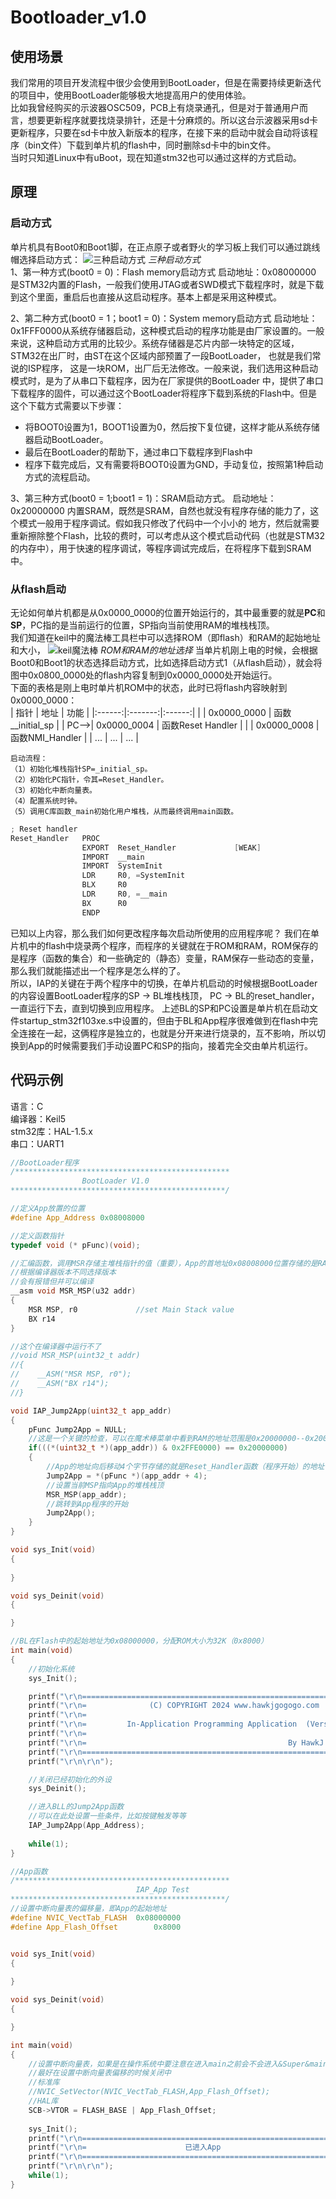 # Bootloader_v1.0

## 使用场景

我们常用的项目开发流程中很少会使用到BootLoader，但是在需要持续更新迭代的项目中，使用BootLoader能够极大地提高用户的使用体验。  
比如我曾经购买的示波器OSC509，PCB上有烧录通孔，但是对于普通用户而言，想要更新程序就要找烧录排针，还是十分麻烦的。所以这台示波器采用sd卡更新程序，只要在sd卡中放入新版本的程序，在接下来的启动中就会自动将该程序（bin文件）下载到单片机的flash中，同时删除sd卡中的bin文件。   
当时只知道Linux中有uBoot，现在知道stm32也可以通过这样的方式启动。

## 原理
### 启动方式
单片机具有Boot0和Boot1脚，在正点原子或者野火的学习板上我们可以通过跳线帽选择启动方式：
![三种启动方式](pic/pic1.png)
*三种启动方式*  
1、第一种方式(boot0 = 0)：Flash memory启动方式
启动地址：0x08000000 是STM32内置的Flash，一般我们使用JTAG或者SWD模式下载程序时，就是下载到这个里面，重启后也直接从这启动程序。基本上都是采用这种模式。

2、第二种方式(boot0 = 1；boot1 = 0)：System memory启动方式
启动地址：0x1FFF0000从系统存储器启动，这种模式启动的程序功能是由厂家设置的。一般来说，这种启动方式用的比较少。系统存储器是芯片内部一块特定的区域，STM32在出厂时，由ST在这个区域内部预置了一段BootLoader， 也就是我们常说的ISP程序， 这是一块ROM，出厂后无法修改。一般来说，我们选用这种启动模式时，是为了从串口下载程序，因为在厂家提供的BootLoader 中，提供了串口下载程序的固件，可以通过这个BootLoader将程序下载到系统的Flash中。但是这个下载方式需要以下步骤：
- 将BOOT0设置为1，BOOT1设置为0，然后按下复位键，这样才能从系统存储器启动BootLoader。 
- 最后在BootLoader的帮助下，通过串口下载程序到Flash中
- 程序下载完成后，又有需要将BOOT0设置为GND，手动复位，按照第1种启动方式的流程启动。  

3、第三种方式(boot0 = 1;boot1 = 1)：SRAM启动方式。
启动地址：0x20000000 内置SRAM，既然是SRAM，自然也就没有程序存储的能力了，这个模式一般用于程序调试。假如我只修改了代码中一个小小的 地方，然后就需要重新擦除整个Flash，比较的费时，可以考虑从这个模式启动代码（也就是STM32的内存中），用于快速的程序调试，等程序调试完成后，在将程序下载到SRAM中。

### 从flash启动
无论如何单片机都是从0x0000_0000的位置开始运行的，其中最重要的就是**PC**和**SP**，PC指的是当前运行的位置，SP指向当前使用RAM的堆栈栈顶。  
我们知道在keil中的魔法棒工具栏中可以选择ROM（即flash）和RAM的起始地址和大小，
![keil魔法棒](pic/pic2.png)
*ROM和RAM的地址选择*
当单片机刚上电的时候，会根据Boot0和Boot1的状态选择启动方式，比如选择启动方式1（从flash启动），就会将图中0x0800_0000处的flash内容复制到0x0000_0000处开始运行。  
下面的表格是刚上电时单片机ROM中的状态，此时已将flash内容映射到0x0000_0000：  
| 指针	| 地址 | 功能 |
|:------:|:-------:|:------:|
|  | 0x0000_0000 | 函数__initial_sp |
| PC-->| 0x0000_0004 | 函数Reset Handler |
| 	| 0x0000_0008 | 函数NMI_Handler |
| ... | ... | ... |

```
启动流程：
（1）初始化堆栈指针SP=_initial_sp。
（2）初始化PC指针，令其=Reset_Handler。
（3）初始化中断向量表。
（4）配置系统时钟。
（5）调用C库函数_main初始化用户堆栈，从而最终调用main函数。
```
```C
; Reset handler
Reset_Handler   PROC
                EXPORT  Reset_Handler             [WEAK]
                IMPORT  __main
                IMPORT  SystemInit
                LDR     R0, =SystemInit
                BLX     R0               
                LDR     R0, =__main
                BX      R0
                ENDP
```
已知以上内容，那么我们如何更改程序每次启动所使用的应用程序呢？
我们在单片机中的flash中烧录两个程序，而程序的关键就在于ROM和RAM，ROM保存的是程序（函数的集合）和一些确定的（静态）变量，RAM保存一些动态的变量，那么我们就能描述出一个程序是怎么样的了。  
所以，IAP的关键在于两个程序中的切换，在单片机启动的时候根据BootLoader的内容设置BootLoader程序的SP -> BL堆栈栈顶，  PC -> BL的reset_handler，一直运行下去，直到切换到应用程序。 
上述BL的SP和PC设置是单片机在启动文件startup_stm32f103xe.s中设置的，但由于BL和App程序很难做到在flash中完全连接在一起，这俩程序是独立的，也就是分开来进行烧录的，互不影响，所以切换到App的时候需要我们手动设置PC和SP的指向，接着完全交由单片机运行。
## 代码示例
语言：C  
编译器：Keil5  
stm32库：HAL-1.5.x  
串口：UART1

```C
//BootLoader程序
/************************************************
				BootLoader V1.0
************************************************/

//定义App放置的位置
#define App_Address	0x08008000

//定义函数指针
typedef void (* pFunc)(void);

//汇编函数，调用MSR存储主堆栈指针的值（重要），App的首地址0x08008000位置存储的是RAM中的堆栈栈顶指针（即地址），将其赋值给MSP（主堆栈指针），使其指向堆栈
//根据编译器版本不同选择版本
//会有报错但并可以编译
__asm void MSR_MSP(u32 addr) 
{
    MSR MSP, r0 			//set Main Stack value
    BX r14
}

//这个在编译器中运行不了
//void MSR_MSP(uint32_t addr) 
//{
//    __ASM("MSR MSP, r0"); 
//    __ASM("BX r14");
//}

void IAP_Jump2App(uint32_t app_addr)
{
	pFunc Jump2App = NULL;
	//这是一个关键的检查，可以在魔术棒菜单中看到RAM的地址范围是0x20000000--0x20010000，所以我们的app程序的堆栈栈顶地址必须在这个范围之内
	if(((*(uint32_t *)(app_addr)) & 0x2FFE0000) == 0x20000000)
	{
		//App的地址向后移动4个字节存储的就是Reset_Handler函数（程序开始）的地址，所以对App+4这个位置解引用就可以获得函数地址
		Jump2App = *(pFunc *)(app_addr + 4);
		//设置当前MSP指向App的堆栈栈顶
		MSR_MSP(app_addr);
		//跳转到App程序的开始
		Jump2App();
	}
}	

void sys_Init(void)
{
	
}

void sys_Deinit(void)
{

}

//BL在Flash中的起始地址为0x08000000，分配ROM大小为32K（0x8000）
int main(void)
{
    //初始化系统
	sys_Init();

	printf("\r\n======================================================================");
	printf("\r\n=              (C) COPYRIGHT 2024 www.hawkjgogogo.com                =");
	printf("\r\n=                                                                    =");
	printf("\r\n=         In-Application Programming Application  (Version 1.0)      =");
	printf("\r\n=                                                                    =");
	printf("\r\n=                                             By HawkJ               =");
	printf("\r\n======================================================================");
	printf("\r\n\r\n");

	//关闭已经初始化的外设
	sys_Deinit();

	//进入BLL的Jump2App函数
	//可以在此处设置一些条件，比如按键触发等等
	IAP_Jump2App(App_Address);
	
    while(1);
}
```

```C
//App函数
/************************************************
							IAP_App Test
************************************************/
//设置中断向量表的偏移量，即App的起始地址
#define NVIC_VectTab_FLASH	0x08000000
#define App_Flash_Offset 		0x8000


void sys_Init(void)
{
	
}

void sys_Deinit(void)
{

}

int main(void)
{
	//设置中断向量表，如果是在操作系统中要注意在进入main之前会不会进入&Super&main（在RT-Thread中会出现）
	//最好在设置中断向量表偏移的时候关闭中
	//标准库
	//NVIC_SetVector(NVIC_VectTab_FLASH,App_Flash_Offset);
	//HAL库
	SCB->VTOR = FLASH_BASE | App_Flash_Offset;
	
	sys_Init();
	printf("\r\n======================================================================");
	printf("\r\n=                      已进入App											               =");
	printf("\r\n======================================================================");
	printf("\r\n\r\n");
  	while(1);
}

```